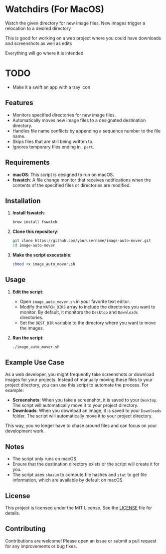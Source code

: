 # Watchdirs (For MacOS)

Watch the given directory for new image files. New images trigger a relocation to a desired directory

This is good for working on a web project where you could have downloads and screenshots as well as edits

Everything will go where it is intended


# TODO

- Make it a swift an app with a tray icon

## Features

- Monitors specified directories for new image files.
- Automatically moves new image files to a designated destination directory.
- Handles file name conflicts by appending a sequence number to the file name.
- Skips files that are still being written to.
- Ignores temporary files ending in `.part`.

## Requirements

- **macOS**: This script is designed to run on macOS.
- **fswatch**: A file change monitor that receives notifications when the contents of the specified files or directories are modified.

## Installation

1. **Install fswatch**:
   ```bash
   brew install fswatch
   ```


2. **Clone this repository**:
   ```bash
   git clone https://github.com/yourusername/image-auto-mover.git
   cd image-auto-mover
   ```


3. **Make the script executable**:
   ```bash
   chmod +x image_auto_mover.sh
   ```


## Usage

1. **Edit the script**:
   - Open `image_auto_mover.sh` in your favorite text editor.
   - Modify the `WATCH_DIRS` array to include the directories you want to monitor. By default, it monitors the `Desktop` and `Downloads` directories.
   - Set the `DEST_DIR` variable to the directory where you want to move the images.

2. **Run the script**:
   ```bash
   ./image_auto_mover.sh
   ```

## Example Use Case

As a web developer, you might frequently take screenshots or download images for your projects. Instead of manually moving these files to your project directory, you can use this script to automate the process. For example:

- **Screenshots**: When you take a screenshot, it is saved to your `Desktop`. The script will automatically move it to your project directory.
- **Downloads**: When you download an image, it is saved to your `Downloads` folder. The script will automatically move it to your project directory.

This way, you no longer have to chase around files and can focus on your development work.

## Notes

- The script only runs on macOS.
- Ensure that the destination directory exists or the script will create it for you.
- The script uses `shasum` to compute file hashes and `stat` to get file information, which are available by default on macOS.

## License

This project is licensed under the MIT License. See the [LICENSE](LICENSE) file for details.

## Contributing

Contributions are welcome! Please open an issue or submit a pull request for any improvements or bug fixes.
